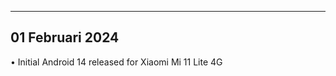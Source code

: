 ---------------
01 Februari 2024
---------------

• Initial Android 14 released for Xiaomi Mi 11 Lite 4G

